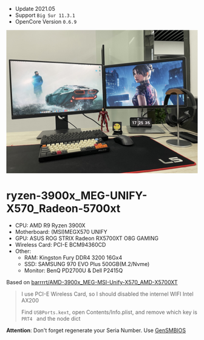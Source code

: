 - Update 2021.05
- Support `Big Sur 11.3.1`
- OpenCore Version `0.6.9`

![IMG_7215](./img/IMG_7215.jpg)

# ryzen-3900x_MEG-UNIFY-X570_Radeon-5700xt
- CPU: AMD R9 Ryzen 3900X
- Motherboard: (MSI)MEGX570 UNIFY
- GPU: ASUS ROG STRIX Radeon RX5700XT O8G GAMING
- Wireless Card: PCI-E BCM94360CD
- Other:
  - RAM: Kingston Fury DDR4 3200 16Gx4
  - SSD: SAMSUNG 970 EVO Plus 500GB(M.2/Nvme)
  - Monitor: BenQ PD2700U & Dell P2415Q

Based on [barrrrt/AMD-3900x_MEG-MSI-Unify-X570_AMD-X5700XT](https://github.com/barrrrt/AMD-3900x_MEG-MSI-Unify-X570_AMD-X5700XT)



> I use PCI-E Wireless Card, so I should disabled the internel WIFI Intel AX200
>
> Find `USBPorts.kext`, open Contents/Info.plist, and remove which key is  `PRT4 ` and the node dict



**Attention**: Don't forget regenerate your Seria Number. Use [GenSMBIOS](https://github.com/corpnewt/GenSMBIOS)


